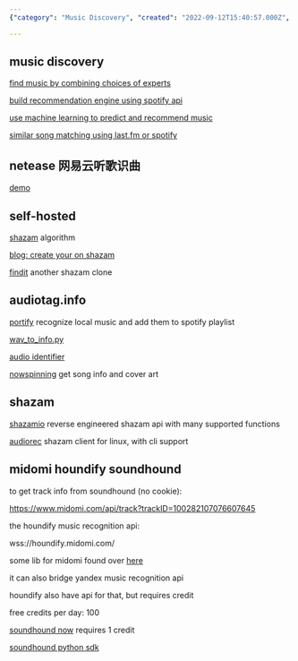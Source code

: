 ```yaml
---
{"category": "Music Discovery", "created": "2022-09-12T15:40:57.000Z", "date": "2022-09-12 15:40:57", "description": "The article delves into different approaches for music discovery, such as relying on experts' recommendations, leveraging machine learning algorithms and utilizing APIs from platforms like Spotify and Last.fm. Additionally, it explores the possibility of building one's own Shazam-like algorithm or song recognition system in Ubuntu 18.04.", "modified": "2022-10-10T17:11:50.471Z", "tags": ["music discovery", "expert choices", "machine learning", "Spotify API", "Last.fm API", "self-hosted Shazam", "Ubuntu 18.04"], "title": "song recognition, music recognition api, music discovery, audio search, audio fingerprint"}

---
```


## music discovery

[find music by combining choices of experts](https://github.com/shijithpk/music-discovery)

[build recommendation engine using spotify api](https://github.com/darkfire5900/Find-The-Beat)

[use machine learning to predict and recommend music](https://github.com/adidottxt/spotify-music-discovery)

[similar song matching using last.fm or spotify](https://github.com/schollz/playlistfromsong)

## netease 网易云听歌识曲

[demo](https://github.com/userZheng686/wyySongIdentify)

## self-hosted

[shazam](https://github.com/bmoquist/Shazam) algorithm

[blog: create your on shazam](https://ourcodeworld.com/articles/read/973/creating-your-own-shazam-identify-songs-with-python-through-audio-fingerprinting-in-ubuntu-18-04#:~:text=To%20start%20recognizing%2C%20simply%20run%20the%20python%20script,the%20algorithm%20will%20surely%20recognize%20the%20correct%20song.)

[findit](https://github.com/methi1999/Findit) another shazam clone

## audiotag.info

[portify](https://github.com/adbcode/portify) recognize local music and add them to spotify playlist

[wav_to_info.py](https://github.com/whuds/song-classifier/blob/7c6771312e45a0f72f966a77506317d5cc98212a/metadata/code/wav_to_info.py)

[audio identifier](https://github.com/jndrf/audioidentifier/tree/b110ff7ce25b1a2d758b1b9baac2d809ae928e4e)

[nowspinning](https://github.com/ChristopherCarignan/NowSpinning/blob/master/NowSpinning.py) get song info and cover art

## shazam

[shazamio](https://github.com/dotX12/ShazamIO) reverse engineered shazam api with many supported functions

[audiorec](https://github.com/marin-m/SongRec) shazam client for linux, with cli support

## midomi houndify soundhound

to get track info from soundhound (no cookie):

https://www.midomi.com/api/track?trackID=100282107076607645

the houndify music recognition api:

wss://houndify.midomi.com/

some lib for midomi found over [here](https://github.com/Azarattum/AmadeusCore/blob/3bbb39e4d92508f036dd7be68b66681013866cba/src/components/app/models/recognizers/midomi.recognizer.ts)

it can also bridge yandex music recognition api

houndify also have api for that, but requires credit

free credits per day: 100

[soundhound now](https://docs.houndify.com/reference/SoundHoundNowCommand#field_SingleTrackResult) requires 1 credit

[soundhound python sdk](https://pypi.org/project/Houndify)
